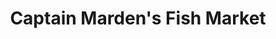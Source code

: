 ---
title: "Captain Marden's Fish Market"
url: /wellesley/captain-mardens-fish-market/
shop: Fisch
---